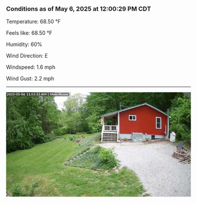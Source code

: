 ### Conditions as of May 6, 2025 at 12:00:29 PM CDT 

Temperature: 68.50 &deg;F

Feels like: 68.50 &deg;F

Humidity: 60%

Wind Direction: E

Windspeed: 1.6 mph

Wind Gust: 2.2 mph

---

<img src="./images/latest.jpeg"/>

